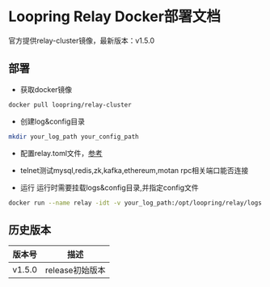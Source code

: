 # Loopring Relay Docker部署文档

官方提供relay-cluster镜像，最新版本：v1.5.0

## 部署
* 获取docker镜像
```bash
docker pull loopring/relay-cluster
```
* 创建log&config目录
```bash
mkdir your_log_path your_config_path
```
* 配置relay.toml文件，[参考](https://loopring.github.io/relay-cluster/deploy/deploy_relay_cluster_cn.html#%E5%88%9B%E5%BB%BA%E9%85%8D%E7%BD%AE%E6%96%87%E4%BB%B6)
* telnet测试mysql,redis,zk,kafka,ethereum,motan rpc相关端口能否连接

* 运行
运行时需要挂载logs&config目录,并指定config文件
```bash
docker run --name relay -idt -v your_log_path:/opt/loopring/relay/logs -v your_config_path:/opt/loopring/relay/config loopring/relay-cluster:latest --config=/opt/loopring/relay/config/relay.toml /bin/bash
```

## 历史版本

| 版本号         | 描述         |
|--------------|------------|
| v1.5.0| release初始版本|

